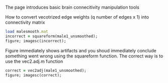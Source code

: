 The page introduces basic brain connecitivity manipulation tools

How to convert vecotrized edge weights (q number of edges x 1) into connectivity matrix

```ruby 
load malesmooth.mat
incorrect = squareform(male1_unsmoothed);
figure; imagesc(incorrect); 
```
Figure immediately shows artifacts and you shoud immediately conclude something went wrong using the squareform function. The correct way is to use the vec2.adj.m function

```ruby
correct = vec2adj(male1_unsmoothed); 
figure; imagesc(correct);
```
